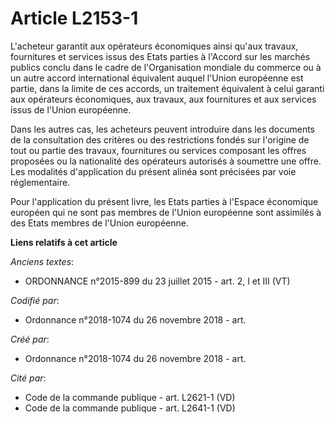 # Article L2153-1

L'acheteur garantit aux opérateurs économiques ainsi qu'aux travaux, fournitures et services issus des Etats parties à
l'Accord sur les marchés publics conclu dans le cadre de l'Organisation mondiale du commerce ou à un autre accord
international équivalent auquel l'Union européenne est partie, dans la limite de ces accords, un traitement équivalent à
celui garanti aux opérateurs économiques, aux travaux, aux fournitures et aux services issus de l'Union européenne.

Dans les autres cas, les acheteurs peuvent introduire dans les documents de la consultation des critères ou des restrictions
fondés sur l'origine de tout ou partie des travaux, fournitures ou services composant les offres proposées ou la nationalité
des opérateurs autorisés à soumettre une offre. Les modalités d'application du présent alinéa sont précisées par voie
réglementaire.

Pour l'application du présent livre, les Etats parties à l'Espace économique européen qui ne sont pas membres de l'Union
européenne sont assimilés à des Etats membres de l'Union européenne.

**Liens relatifs à cet article**

_Anciens textes_:

  - ORDONNANCE n°2015-899 du 23 juillet 2015 - art. 2, I et III (VT)

_Codifié par_:

  - Ordonnance n°2018-1074 du 26 novembre 2018 - art.

_Créé par_:

  - Ordonnance n°2018-1074 du 26 novembre 2018 - art.

_Cité par_:

  - Code de la commande publique - art. L2621-1 (VD)
  - Code de la commande publique - art. L2641-1 (VD)
